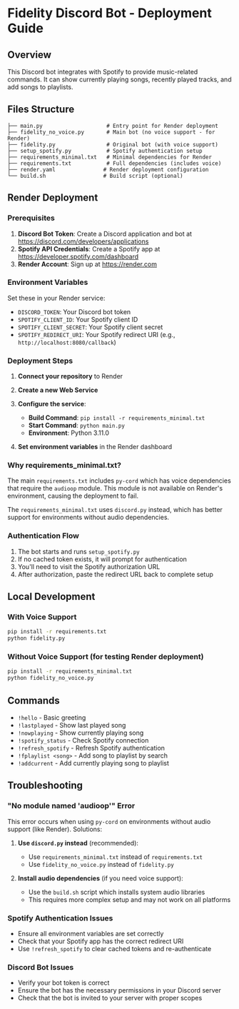 # Fidelity Discord Bot - Deployment Guide

## Overview
This Discord bot integrates with Spotify to provide music-related commands. It can show currently playing songs, recently played tracks, and add songs to playlists.

## Files Structure
```
├── main.py                    # Entry point for Render deployment
├── fidelity_no_voice.py       # Main bot (no voice support - for Render)
├── fidelity.py                # Original bot (with voice support)
├── setup_spotify.py           # Spotify authentication setup
├── requirements_minimal.txt   # Minimal dependencies for Render
├── requirements.txt           # Full dependencies (includes voice)
├── render.yaml               # Render deployment configuration
└── build.sh                  # Build script (optional)
```

## Render Deployment

### Prerequisites
1. **Discord Bot Token**: Create a Discord application and bot at https://discord.com/developers/applications
2. **Spotify API Credentials**: Create a Spotify app at https://developer.spotify.com/dashboard
3. **Render Account**: Sign up at https://render.com

### Environment Variables
Set these in your Render service:
- `DISCORD_TOKEN`: Your Discord bot token
- `SPOTIFY_CLIENT_ID`: Your Spotify client ID
- `SPOTIFY_CLIENT_SECRET`: Your Spotify client secret
- `SPOTIFY_REDIRECT_URI`: Your Spotify redirect URI (e.g., `http://localhost:8080/callback`)

### Deployment Steps

1. **Connect your repository** to Render
2. **Create a new Web Service**
3. **Configure the service**:
   - **Build Command**: `pip install -r requirements_minimal.txt`
   - **Start Command**: `python main.py`
   - **Environment**: Python 3.11.0

4. **Set environment variables** in the Render dashboard

### Why requirements_minimal.txt?
The main `requirements.txt` includes `py-cord` which has voice dependencies that require the `audioop` module. This module is not available on Render's environment, causing the deployment to fail.

The `requirements_minimal.txt` uses `discord.py` instead, which has better support for environments without audio dependencies.

### Authentication Flow
1. The bot starts and runs `setup_spotify.py`
2. If no cached token exists, it will prompt for authentication
3. You'll need to visit the Spotify authorization URL
4. After authorization, paste the redirect URL back to complete setup

## Local Development

### With Voice Support
```bash
pip install -r requirements.txt
python fidelity.py
```

### Without Voice Support (for testing Render deployment)
```bash
pip install -r requirements_minimal.txt
python fidelity_no_voice.py
```

## Commands
- `!hello` - Basic greeting
- `!lastplayed` - Show last played song
- `!nowplaying` - Show currently playing song
- `!spotify_status` - Check Spotify connection
- `!refresh_spotify` - Refresh Spotify authentication
- `!fplaylist <song>` - Add song to playlist by search
- `!addcurrent` - Add currently playing song to playlist

## Troubleshooting

### "No module named 'audioop'" Error
This error occurs when using `py-cord` on environments without audio support (like Render). Solutions:

1. **Use `discord.py` instead** (recommended):
   - Use `requirements_minimal.txt` instead of `requirements.txt`
   - Use `fidelity_no_voice.py` instead of `fidelity.py`

2. **Install audio dependencies** (if you need voice support):
   - Use the `build.sh` script which installs system audio libraries
   - This requires more complex setup and may not work on all platforms

### Spotify Authentication Issues
- Ensure all environment variables are set correctly
- Check that your Spotify app has the correct redirect URI
- Use `!refresh_spotify` to clear cached tokens and re-authenticate

### Discord Bot Issues
- Verify your bot token is correct
- Ensure the bot has the necessary permissions in your Discord server
- Check that the bot is invited to your server with proper scopes 